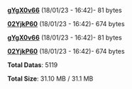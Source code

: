 [**gYgX0v66**](/data/gYgX0v66.txt) (18/01/23 - 16:42)- 81 bytes

[**02YjkP60**](/data/02YjkP60.txt) (18/01/23 - 16:42)- 674 bytes

[**gYgX0v66**](/data/gYgX0v66.txt) (18/01/23 - 16:42)- 81 bytes

[**02YjkP60**](/data/02YjkP60.txt) (18/01/23 - 16:42)- 674 bytes

**Total Datas**: 5119

**Total Size**: 31.10 MB / 31.1 MB